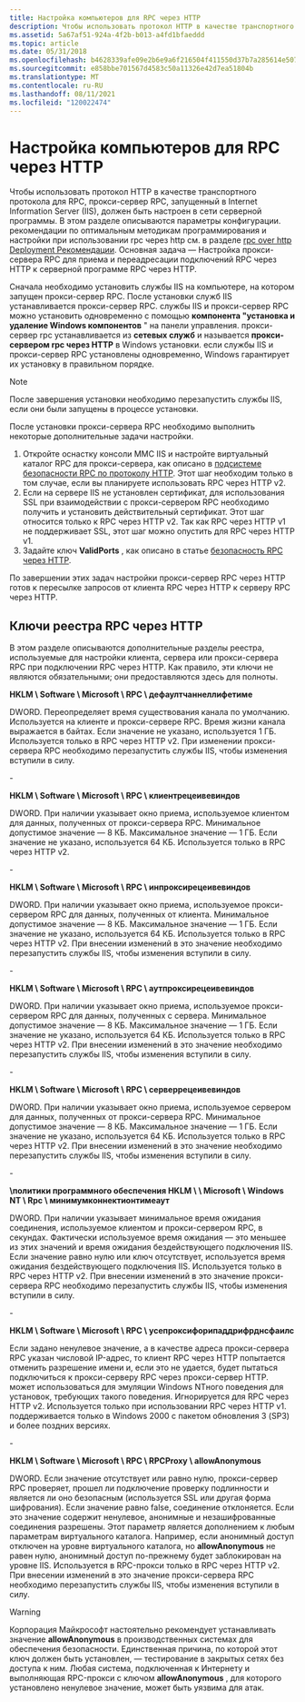 ```yaml
---
title: Настройка компьютеров для RPC через HTTP
description: Чтобы использовать протокол HTTP в качестве транспортного протокола для RPC, прокси-сервер RPC, запущенный в Internet Information Server (IIS), должен быть настроен в сети серверной программы.
ms.assetid: 5a67af51-924a-4f2b-b013-a4fd1bfaeddd
ms.topic: article
ms.date: 05/31/2018
ms.openlocfilehash: b4628339afe09e2b6e9a6f216504f411550d37b7a285614e507c89a4a8052c2c
ms.sourcegitcommit: e858bbe701567d4583c50a11326e42d7ea51804b
ms.translationtype: MT
ms.contentlocale: ru-RU
ms.lasthandoff: 08/11/2021
ms.locfileid: "120022474"
---
```

# <a name="configuring-computers-for-rpc-over-http"></a>Настройка компьютеров для RPC через HTTP

Чтобы использовать протокол HTTP в качестве транспортного протокола для RPC, прокси-сервер RPC, запущенный в Internet Information Server (IIS), должен быть настроен в сети серверной программы. В этом разделе описываются параметры конфигурации. рекомендации по оптимальным методикам программирования и настройки при использовании rpc через http см. в разделе [rpc over http Deployment Рекомендации](rpc-over-http-deployment-recommendations.md). Основная задача — Настройка прокси-сервера RPC для приема и переадресации подключений RPC через HTTP к серверной программе RPC через HTTP.

Сначала необходимо установить службы IIS на компьютере, на котором запущен прокси-сервер RPC. После установки служб IIS устанавливается прокси-сервер RPC. службы IIS и прокси-сервер RPC можно установить одновременно с помощью **компонента "установка и удаление Windows компонентов** " на панели управления. прокси-сервер rpc устанавливается из **сетевых служб** и называется **прокси-сервером rpc через HTTP** в Windows установки. если службы IIS и прокси-сервер RPC установлены одновременно, Windows гарантирует их установку в правильном порядке.

> [!Note]  
> После завершения установки необходимо перезапустить службы IIS, если они были запущены в процессе установки.

 

После установки прокси-сервера RPC необходимо выполнить некоторые дополнительные задачи настройки.

1.  Откройте оснастку консоли MMC IIS и настройте виртуальный каталог RPC для прокси-сервера, как описано в [подсистеме безопасности RPC по протоколу HTTP](rpc-over-http-security.md). Этот шаг необходим только в том случае, если вы планируете использовать RPC через HTTP v2.
2.  Если на сервере IIS не установлен сертификат, для использования SSL при взаимодействии с прокси-сервером RPC необходимо получить и установить действительный сертификат. Этот шаг относится только к RPC через HTTP v2. Так как RPC через HTTP v1 не поддерживает SSL, этот шаг можно опустить для RPC через HTTP v1.
3.  Задайте ключ **ValidPorts** , как описано в статье [безопасность RPC через HTTP](rpc-over-http-security.md).

По завершении этих задач настройки прокси-сервер RPC через HTTP готов к пересылке запросов от клиента RPC через HTTP к серверу RPC через HTTP.

## <a name="rpc-over-http-registry-keys"></a>Ключи реестра RPC через HTTP

В этом разделе описываются дополнительные разделы реестра, используемые для настройки клиента, сервера или прокси-сервера RPC при подключении RPC через HTTP. Как правило, эти ключи не являются обязательными; они предоставляются здесь для полноты.

**HKLM \\ Software \\ Microsoft \\ RPC \\ дефаултчаннеллифетиме**

DWORD. Переопределяет время существования канала по умолчанию. Используется на клиенте и прокси-сервере RPC. Время жизни канала выражается в байтах. Если значение не указано, используется 1 ГБ. Используется только в RPC через HTTP v2. При изменении прокси-сервера RPC необходимо перезапустить службы IIS, чтобы изменения вступили в силу.

\-

**HKLM \\ Software \\ Microsoft \\ RPC \\ клиентрецеивевиндов**

DWORD. При наличии указывает окно приема, используемое клиентом для данных, полученных от прокси-сервера RPC. Минимальное допустимое значение — 8 КБ. Максимальное значение — 1 ГБ. Если значение не указано, используется 64 КБ. Используется только в RPC через HTTP v2.

\-

**HKLM \\ Software \\ Microsoft \\ RPC \\ инпроксирецеивевиндов**

DWORD. При наличии указывает окно приема, используемое прокси-сервером RPC для данных, полученных от клиента. Минимальное допустимое значение — 8 КБ. Максимальное значение — 1 ГБ. Если значение не указано, используется 64 КБ. Используется только в RPC через HTTP v2. При внесении изменений в это значение необходимо перезапустить службы IIS, чтобы изменения вступили в силу.

\-

**HKLM \\ Software \\ Microsoft \\ RPC \\ аутпроксирецеивевиндов**

DWORD. При наличии указывает окно приема, используемое прокси-сервером RPC для данных, полученных с сервера. Минимальное допустимое значение — 8 КБ. Максимальное значение — 1 ГБ. Если значение не указано, используется 64 КБ. Используется только в RPC через HTTP v2. При внесении изменений в это значение необходимо перезапустить службы IIS, чтобы изменения вступили в силу.

\-

**HKLM \\ Software \\ Microsoft \\ RPC \\ серверрецеивевиндов**

DWORD. При наличии указывает окно приема, используемое сервером для данных, полученных от прокси-сервера RPC. Минимальное допустимое значение — 8 КБ. Максимальное значение — 1 ГБ. Если значение не указано, используется 64 КБ. Используется только в RPC через HTTP v2. При внесении изменений в это значение необходимо перезапустить службы IIS, чтобы изменения вступили в силу.

\-

**\\политики программного обеспечения HKLM \\ \\ Microsoft \\ Windows NT \\ Rpc \\ минимумконнектионтимеаут**

DWORD. При наличии указывает минимальное время ожидания соединения, используемое клиентом и прокси-сервером RPC, в секундах. Фактически используемое время ожидания — это меньшее из этих значений и время ожидания бездействующего подключения IIS. Если значение равно нулю или ключ отсутствует, используется время ожидания бездействующего подключения IIS. Используется только в RPC через HTTP v2. При внесении изменений в это значение прокси-сервера RPC необходимо перезапустить службы IIS, чтобы изменения вступили в силу.

\-

**HKLM \\ Software \\ Microsoft \\ RPC \\ усепроксифорипаддрифрднсфаилс**

Если задано ненулевое значение, а в качестве адреса прокси-сервера RPC указан числовой IP-адрес, то клиент RPC через HTTP попытается отменить разрешение имени и, если это не удается, будет пытаться подключиться к прокси-серверу RPC через прокси-сервер HTTP. может использоваться для эмуляции Windows NTного поведения для установок, требующих такого поведения. Игнорируется для RPC через HTTP v2. Используется только при использовании RPC через HTTP v1. поддерживается только в Windows 2000 с пакетом обновления 3 (SP3) и более поздних версиях.

\-

**HKLM \\ Software \\ Microsoft \\ RPC \\ RPCProxy \\ allowAnonymous**

DWORD. Если значение отсутствует или равно нулю, прокси-сервер RPC проверяет, прошел ли подключение проверку подлинности и является ли оно безопасным (используется SSL или другая форма шифрования). Если значение равно false, соединение отклоняется. Если это значение содержит ненулевое, анонимные и незашифрованные соединения разрешены. Этот параметр является дополнением к любым параметрам виртуального каталога. Например, если анонимный доступ отключен на уровне виртуального каталога, но **allowAnonymous** не равен нулю, анонимный доступ по-прежнему будет заблокирован на уровне IIS. Используется в RPC-прокси только в RPC через HTTP v2. При внесении изменений в это значение прокси-сервера RPC необходимо перезапустить службы IIS, чтобы изменения вступили в силу.

> [!WARNING]
> Корпорация Майкрософт настоятельно рекомендует устанавливать значение **allowAnonymous** в производственных системах для обеспечения безопасности. Единственная причина, по которой этот ключ должен быть установлен, — тестирование в закрытых сетях без доступа к ним. Любая система, подключенная к Интернету и выполняющая RPC-прокси с ключом **allowAnonymous** , для которого установлено ненулевое значение, может быть уязвима для атак.

 

 

 




